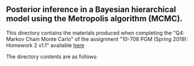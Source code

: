 ## Posterior inference in a Bayesian hierarchical model using the Metropolis algorithm (MCMC).

This directory contains the materials produced when completing the "Q4: Markov Chain Monte Carlo" of the assignment "10-708 PGM (Spring 2019): Homework 2 v1.1" available [here](https://github.com/cyber-rhythms/cmu-10-708-probabilistic-graphical-models-spring-2019/blob/master/homework-assignments/hw-2/hw-2-v1.1.pdf)

The directory contents are as follows:


